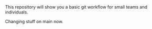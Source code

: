 This repository will show you a basic git workflow for small teams and individuals.

Changing stuff on main now.
